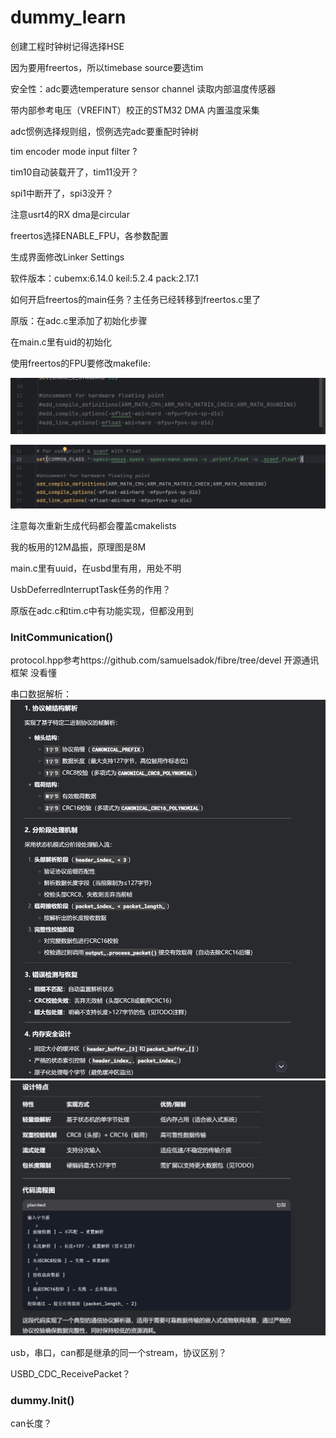 # dummy_learn

创建工程时钟树记得选择HSE

因为要用freertos，所以timebase source要选tim

安全性：adc要选temperature sensor channel 读取内部温度传感器

带内部参考电压（VREFINT）校正的STM32 DMA 内置温度采集

adc惯例选择规则组，惯例选完adc要重配时钟树

tim encoder mode input filter ?

tim10自动装载开了，tim11没开？

spi1中断开了，spi3没开？

注意usrt4的RX dma是circular

freertos选择ENABLE_FPU，各参数配置

生成界面修改Linker Settings

软件版本：cubemx:6.14.0 keil:5.2.4 pack:2.17.1

如何开启freertos的main任务？主任务已经转移到freertos.c里了

原版：在adc.c里添加了初始化步骤

在main.c里有uid的初始化


使用freertos的FPU要修改makefile:

![alt text](image.png)

![alt text](image-1.png)

注意每次重新生成代码都会覆盖cmakelists

我的板用的12M晶振，原理图是8M

main.c里有uuid，在usbd里有用，用处不明

UsbDeferredInterruptTask任务的作用？

原版在adc.c和tim.c中有功能实现，但都没用到

### InitCommunication()

protocol.hpp参考https://github.com/samuelsadok/fibre/tree/devel 开源通讯框架 没看懂

串口数据解析：![alt text](image-2.png)![alt text](image-3.png)

usb，串口，can都是继承的同一个stream，协议区别？

USBD_CDC_ReceivePacket？

### dummy.Init()
can长度？